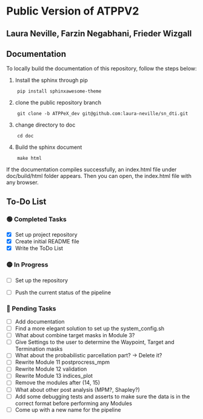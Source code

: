 # Public Version of ATPPV2

## Laura Neville, Farzin Negabhani, Frieder Wizgall

Documentation
-------------

To locally build the documentation of this repository, follow the steps below:

1. Install the sphinx through pip

```
    pip install sphinxawesome-theme
```

2. clone the public repository branch

```
    git clone -b ATPPeX_dev git@github.com:laura-neville/sn_dti.git
```

3. change directory to doc

```
    cd doc
```

4. Build the sphinx document

```
    make html
```

If the documentation compiles successfully, an index.html file under doc/build/html folder appears. Then you can open, the index.html file with any browser. 

## To-Do List

### 🟢 Completed Tasks
- [x] Set up project repository
- [x] Create initial README file
- [x] Write the ToDo List

### 🟡 In Progress
- [ ] Set up the repository 
- [ ] Push the current status of the pipeline



### 🔴 Pending Tasks
- [ ] Add documentation
- [ ] Find a more elegant solution to set up the system_config.sh
- [ ] What about combine target masks in Module 3?
- [ ] Give Settings to the user to determine the Waypoint, Target and Termination masks
- [ ] What about the probabilistic parcellation part? -> Delete it?
- [ ] Rewrite Module 11 postprocress_mpm
- [ ] Rewrite Module 12 validation
- [ ] Rewrite Module 13 indices_plot
- [ ] Remove the modules after (14, 15)
- [ ] What about other post analysis (MPM?, Shapley?)
- [ ] Add some debugging tests and asserts to make sure the data is in the correct format before performing any Modules
- [ ] Come up with a new name for the pipeline
